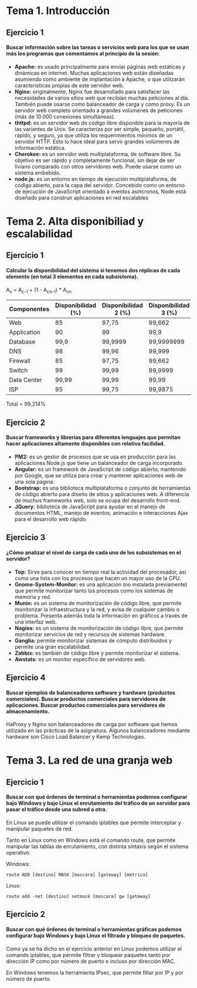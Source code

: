 # Tema 1. Introducción

## Ejercicio 1
#### Buscar información sobre las tareas o servicios web para los que se usan más los programas que comentamos al principio de la sesión:

- **Apache:** es usado principalmente para enviar páginas web estáticas y dinámicas en internet. Muchas aplicaciones web están diseñadas asumiendo como ambiente de implantación a Apache, o que utilizarán características propias de este servidor web.
- **Nginx:** originalmente, Nginx fue desarrollado para satisfacer las necesidades de varios sitios web que recibían muchas peticiones al día. También puede usarse como balanceador de carga y como proxy. Es un servidor web completo orientado a grandes volúmenes de peticiones (más de 10.000 conexiones simultáneas).
- **thttpd:** es un servidor web de código libre disponible para la mayoría de las variantes de Unix. Se caracteriza por ser simple, pequeño, portátil, rápido, y seguro, ya que utiliza los requerimientos mínimos de un servidor HTTP. Esto lo hace ideal para servir grandes volúmenes de información estática.
- **Cherokee:** es un servidor web multiplataforma, de software libre.​ Su objetivo es ser rápido y completamente funcional, sin dejar de ser liviano comparado con otros servidores web. Puede usarse como un sistema embebido.
- **node.js:** es un entorno en tiempo de ejecución multiplataforma, de código abierto, para la capa del servidor. Concebido como un entorno de ejecución de JavaScript orientado a eventos asíncronos, Node está diseñado para construir aplicaciones en red escalables

# Tema 2. Alta disponibiliad y escalabilidad

## Ejercicio 1
#### Calcular la disponibilidad del sistema si tenemos dos réplicas de cada elemento (en total 3 elementos en cada subsistema).
A<sub>s</sub> = A<sub>c-1</sub> + (1 - A<sub>cn-1</sub>) * A<sub>cn</sub>

| Componentes | Disponibilidad (%) | Disponibilidad 2 (%) | Disponibilidad 3 (%) |
|-------------|--------------------|----------------------|----------------------|
|     Web     |         85         |         97,75        |        99,662        |
| Application |         90         |          99          |         99,9         |
|   Database  |        99,9        |        99,9999       |      99,9999999      |
|     DNS     |         98         |         99,96        |        99,999        |
|   Firewall  |         85         |         97,75        |        99,662        |
|    Switch   |         99         |         99,99        |        99,9999       |
| Data Center |        99,99       |         99,99        |         99,99        |
|     ISP     |         95         |         99,75        |        99,9875       |

Total = 99,214%

## Ejercicio 2
#### Buscar frameworks y librerías para diferentes lenguajes que permitan hacer aplicaciones altamente disponibles con relativa facilidad.
- **PM2:** es un gestor de procesos que se usa en producción para las aplicaciones Node.js que tiene un balanceador de carga incorporado.
- **Angular:** es un framework de JavaScript de código abierto, mantenido por Google, que se utiliza para crear y mantener aplicaciones web de una sola página.
- **Bootstrap:** es una biblioteca multiplataforma o conjunto de herramientas de código abierto para diseño de sitios y aplicaciones web. A diferencia de muchos frameworks web, solo se ocupa del desarrollo front-end.
- **JQuery:** biblioteca de JavaScript para ayudar en el manejo de documentos HTML, manejo de eventos, animación e interacciones Ajax para el desarrollo web rápido.

## Ejercicio 3
#### ¿Cómo analizar el nivel de carga de cada uno de los subsistemas en el servidor?
- **Top:** Sirve para conocer en tiempo real la actividad del procesador, así como una lista con los procesos que hacen un mayor uso de la CPU.
- **Gnome-System-Monitor:** es una aplicación (no instalada previamente) que permite monitorizar tanto los procesos como los sistemas de memoria y red.
- **Munin:** es un sistema de monitorización de código libre, que permite monitorizar la infraestructura y la red, y avisa de cualquier cambio o problema. Presenta además toda la información en gráficos a través de una interfaz web.
- **Nagios:** es un sistema de monitorización de código libre, que permite monitorizar servicios de red y recursos de sistemas hardware.
- **Ganglia:** permite monitorizar sistemas de cómputo distribuidos y permite una gran escalabilidad.
- **Zabbix:** es también de código libre y permite monitorizar el sistema.
- **Awstats:** es un monitor específico de servidores web.

## Ejercicio 4
#### Buscar ejemplos de balanceadores software y hardware (productos comerciales). Buscar productos comerciales para servidores de aplicaciones. Buscar productos comerciales para servidores de almacenamiento.
HaProxy y Nginx son balanceadores de carga por software que hemos utilizado en las prácticas de la asignatura. Algunos balanceadores mediante hardware son Cisco Load Balancer y Kemp Technologies.

# Tema 3. La red de una granja web

## Ejercicio 1
#### Buscar con qué órdenes de terminal o herramientas podemos configurar bajo Windows y bajo Linux el enrutamiento del tráfico de un servidor para pasar el tráfico desde una subred a otra.
En Linux se puede utilizar el comando iptables que permite interceptar y manipular paquetes de red.

Tanto en Linux como en Windows está el comando route, que permite manipular las tablas de enrutamiento, con distinta sintaxis según el sistema operativo:

Windows:
 ```
 route ADD [destino] MASK [mascara] [gateway] [metrica]
 ```
Linux:
 ```
 route add -net [destino] netmask [mascara] gw [gateway]
 ```

 ## Ejercicio 2
 #### Buscar con qué órdenes de terminal o herramientas gráficas podemos configurar bajo Windows y bajo Linux el filtrado y bloqueo de paquetes.

Como ya se ha dicho en el ejercicio anterior en Linux podemos utilizar el comando iptables, que permite filtrar y bloquear paquetes tanto por dirección IP como por número de puerto o incluso por dirección MAC.

En Windows tenemos la herramienta IPsec, que permite filtar por IP y por número de puerto.
